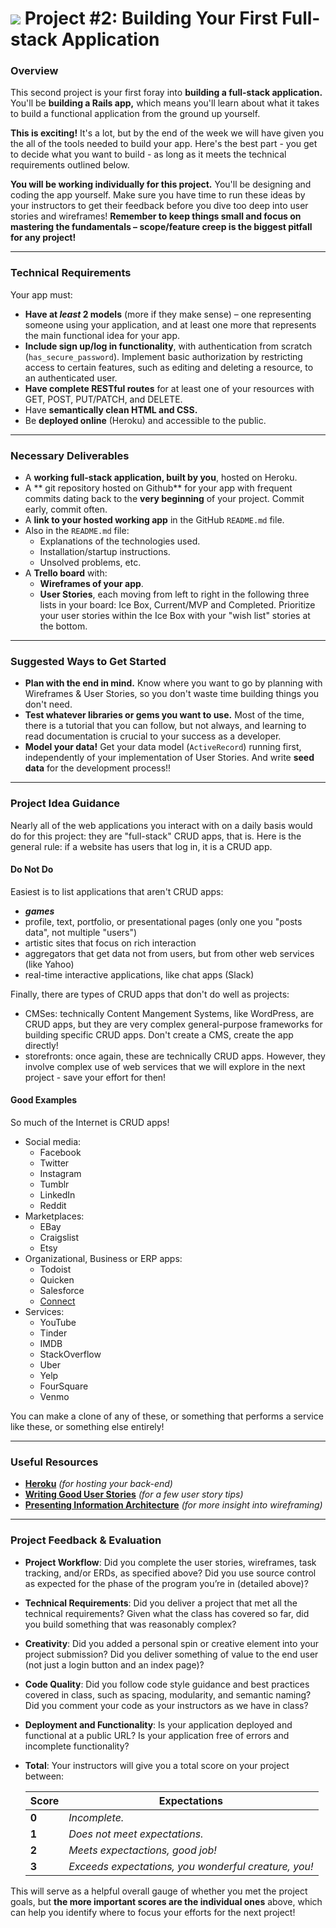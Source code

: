 # ![](../../assets/ga-icon-small.png) Project #2: Building Your First Full-stack Application

### Overview

This second project is your first foray into **building a full-stack 
application.** You'll be **building a Rails app,** which means you'll 
learn about what it takes to build a functional application from the 
ground up yourself.

**This is exciting!** It's a lot, but by the end of the week we will 
have given you the all of the tools needed to build your app.  Here's 
the best part - you get to decide what you want to build - as long as it
meets the technical requirements outlined below.

**You will be working individually for this project.** You'll be 
designing and coding the app yourself. Make sure you have time to run 
these ideas by your instructors to get their feedback before you dive 
too deep into user stories and wireframes! **Remember to keep things 
small and focus on mastering the fundamentals – scope/feature creep is 
the biggest pitfall for any project!**

---

### Technical Requirements

Your app must:

- **Have at _least_ 2 models** (more if they make sense) – one 
  representing someone using your application, and at least one more 
  that represents the main functional idea for your app.
- **Include sign up/log in functionality**, with authentication from 
  scratch (`has_secure_password`). Implement basic authorization by 
  restricting access to certain features, such as editing and deleting a
  resource, to an authenticated user.
- **Have complete RESTful routes** for at least one of your resources 
  with GET, POST, PUT/PATCH, and DELETE.
- Have **semantically clean HTML and CSS.**
- Be **deployed online** (Heroku) and accessible to the public.

---

### Necessary Deliverables

- A **working full-stack application, built by you**, hosted on Heroku.
- A ** git repository hosted on Github** for your app with frequent 
  commits dating back to the **very beginning** of your project. Commit
  early, commit often.
- A **link to your hosted working app** in the GitHub `README.md` file.
- Also in the `README.md` file:
	- Explanations of the technologies used.
	- Installation/startup instructions.
	- Unsolved problems, etc.
- A **Trello board** with:
	- **Wireframes of your app**.
	- **User Stories**, each moving from left to right in the following 
      three lists in your board: Ice Box, Current/MVP and Completed.
      Prioritize your user stories within the Ice Box with your "wish 
      list" stories at the bottom.

---

### Suggested Ways to Get Started

- **Plan with the end in mind.** Know where you want to go by planning 
  with Wireframes & User Stories, so you don't waste time building 
  things you don't need.
- **Test whatever libraries or gems you want to use.** Most of the 
  time, there is a tutorial that you can follow, but not always, and 
  learning to read documentation is crucial to your success as a 
  developer.
- **Model your data!** Get your data model (`ActiveRecord`) running
  first, independently of your implementation of User Stories. And write
  **seed data** for the development process!!

---

### Project Idea Guidance

Nearly all of the web applications you interact with on a daily basis
would do for this project: they are "full-stack" CRUD apps, that is.
Here is the general rule: if a website has users that log in, it is a
CRUD app.

#### Do Not Do

Easiest is to list applications that aren't CRUD apps:

- ***games***
- profile, text, portfolio, or presentational pages (only one you
  "posts data", not multiple "users")
- artistic sites that focus on rich interaction
- aggregators that get data not from users, but from other web services
  (like Yahoo)
- real-time interactive applications, like chat apps (Slack)

Finally, there are types of CRUD apps that don't do well as projects:

- CMSes: technically Content Mangement Systems, like WordPress, are CRUD
  apps, but they are very complex general-purpose frameworks for building
  specific CRUD apps. Don't create a CMS, create the app directly!
- storefronts: once again, these are technically CRUD apps. However,
  they involve complex use of web services that we will explore in the
  next project - save your effort for then!

#### Good Examples

So much of the Internet is CRUD apps!

- Social media:
  - Facebook
  - Twitter
  - Instagram
  - Tumblr
  - LinkedIn
  - Reddit
- Marketplaces:
  - EBay
  - Craigslist
  - Etsy
- Organizational, Business or ERP apps:
  - Todoist
  - Quicken
  - Salesforce
  - [Connect](http://www.getconnectapp.com)
- Services:
  - YouTube
  - Tinder
  - IMDB
  - StackOverflow
  - Uber
  - Yelp
  - FourSquare
  - Venmo

You can make a clone of any of these, or something that performs a
service like these, or something else entirely!

---

### Useful Resources

* **[Heroku](http://www.heroku.com)** _(for hosting your back-end)_
* **[Writing Good User Stories](http://www.mariaemerson.com/user-stories/)** _(for a few user story tips)_
* **[Presenting Information Architecture](http://webstyleguide.com/wsg3/3-information-architecture/4-presenting-information.html)** _(for more insight into wireframing)_

---

### Project Feedback & Evaluation

- **Project Workflow**: Did you complete the user stories, wireframes, 
  task tracking, and/or ERDs, as specified above? Did you use source 
  control as expected for the phase of the program you’re in (detailed 
  above)?
- **Technical Requirements**: Did you deliver a project that met all the
   technical requirements? Given what the class has covered so far, did 
   you build something that was reasonably complex?
- **Creativity**: Did you added a personal spin or creative element into
   your project submission? Did you deliver something of value to the 
   end user (not just a login button and an index page)?
- **Code Quality**: Did you follow code style guidance and best 
  practices covered in class, such as spacing, modularity, and semantic 
  naming? Did you comment your code as your instructors as we have in 
  class?
- **Deployment and Functionality**: Is your application deployed and 
  functional at a public URL? Is your application free of errors and 
  incomplete functionality?
- **Total**: Your instructors will give you a total score on your 
  project between:

    Score | Expectations
    ----- | ------------
    **0** | _Incomplete._
    **1** | _Does not meet expectations._
    **2** | _Meets expectactions, good job!_
    **3** | _Exceeds expectations, you wonderful creature, you!_

 This will serve as a helpful overall gauge of whether you met the 
 project goals, but **the more important scores are the individual 
 ones** above, which can help you identify where to focus your efforts 
 for the next project!
